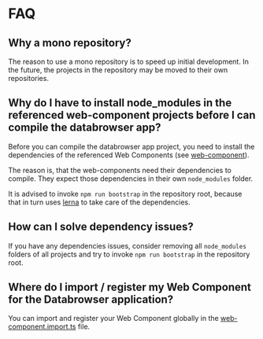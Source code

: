 # FAQ

## Why a mono repository?

The reason to use a mono repository is to speed up initial development. In the future, the projects in the repository may
be moved to their own repositories.

## Why do I have to install node_modules in the referenced web-component projects before I can compile the databrowser app?

Before you can compile the databrowser app project, you need to install the dependencies of the referenced Web Components (see [web-component](../web-component)).

The reason is, that the web-components need their dependencies to compile. They expect those dependencies in their own
`node_modules` folder.

It is advised to invoke `npm run bootstrap` in the repository root, because that in turn uses [lerna](https://lerna.js.org/)
to take care of the dependencies.

## How can I solve dependency issues?

If you have any dependencies issues, consider removing all `node_modules` folders of all projects and try to invoke
`npm run bootstrap` in the repository root.

## Where do I import / register my Web Component for the Databrowser application?

You can import and register your Web Component globally in the [web-component.import.ts](./databrowser/plugins/web-component.import.ts) file.
